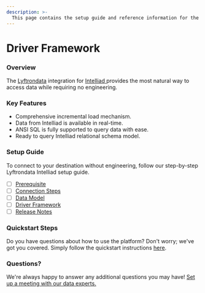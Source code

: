 ```yaml
---
description: >-
  This page contains the setup guide and reference information for the Intelliad source connector.
---
```


# Driver Framework

### Overview

The [Lyftrondata](https://www.lyftrondata.com/) integration for [Intelliad](https://www.lyftrondata.com/integration/intelliad/)[ ](https://www.lyftrondata.com/integration/intelliad/)provides the most natural way to access data while requiring no engineering.

### Key Features

* Comprehensive incremental load mechanism.
* Data from Intelliad is available in real-time.&#x20;
* ANSI SQL is fully supported to query data with ease.
* Ready to query Intelliad relational schema model.

### Setup Guide

To connect to your destination without engineering, follow our step-by-step Lyftrondata Intelliad setup guide.

* [ ] [Prerequisite](../../marketing-analytics/intelliad/prerequisite.md)
* [ ] [Connection Steps](../../marketing-analytics/intelliad/connection-steps.md)
* [ ] [Data Model](../../marketing-analytics/intelliad/data-model/)
* [ ] [Driver Framework](../../marketing-analytics/intelliad/driver-framework/)
* [ ] [Release Notes](../../marketing-analytics/intelliad/release-notes.md)

### Quickstart Steps

Do you have questions about how to use the platform? Don't worry; we've got you covered. Simply follow the quickstart instructions [here](../../../quickstart-steps.md).

### Questions? <a href="#questions" id="questions"></a>

We're always happy to answer any additional questions you may have! [Set up a meeting with our data experts.](https://www.lyftrondata.com/book-a-meeting/)


